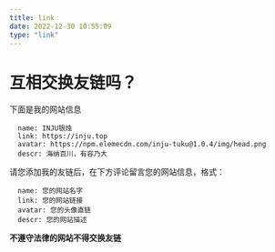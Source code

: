 ```yaml
---
title: link
date: 2022-12-30 10:55:09
type: "link"
---
```

# 互相交换友链吗？
下面是我的网站信息
```
  name: INJU银烛
  link: https://inju.top
  avatar: https://npm.elemecdn.com/inju-tuku@1.0.4/img/head.png
  descr: 海纳百川，有容乃大
  ```
请您添加我的友链后，在下方评论留言您的网站信息，格式：
```
  name: 您的网站名字
  link: 您的网站链接
  avatar: 您的头像直链
  descr: 您的网站描述
  ```
 **不遵守法律的网站不得交换友链**